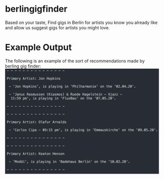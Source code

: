 # berlingigfinder
Based on your taste, Find gigs in Berlin for artists you know you already like and allow us suggest gigs for artists you might love.

# Example Output

The following is an example of the sort of recommendations made by berling gig finder:
![alt text](images/example.png "Example Output")
